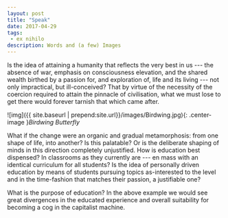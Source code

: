 ```yaml
---
layout: post
title: "Speak"
date: 2017-04-29
tags:
 - ex nihilo
description: Words and (a few) Images
---
```


Is the idea of attaining a humanity that reflects the very best in us --- the absence of war, emphasis on
consciousness elevation, and the shared wealth birthed by a passion for, and exploration of, life and its
living --- not only impractical, but ill-conceived? That by virtue of the necessity of the coercion required
to attain the pinnacle of civilisation, what we must lose to get there would forever tarnish that which came
after.

![img]({{ site.baseurl | prepend:site.url}}/images/Birdwing.jpg){: .center-image }*Birdwing Butterfly*

What if the change were an organic and gradual metamorphosis: from one shape of life, into another? Is this
palatable? Or is the deliberate shaping of minds  in this direction completely unjustified. How is education
best dispensed? In classrooms as they currently are --- en mass with an identical curriculum for all
students? Is the idea of personally driven education by means of students pursuing topics as-interested  to
the level and in the time-fashion that matches their passion, a justifiable one?

What is the purpose of education? In the above example we would see great divergences in the educated
experience and overall suitability for becoming a cog in the capitalist machine.   
